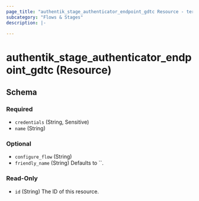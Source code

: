 ```yaml
---
page_title: "authentik_stage_authenticator_endpoint_gdtc Resource - terraform-provider-authentik"
subcategory: "Flows & Stages"
description: |-
  
---
```


# authentik_stage_authenticator_endpoint_gdtc (Resource)





<!-- schema generated by tfplugindocs -->
## Schema

### Required

- `credentials` (String, Sensitive)
- `name` (String)

### Optional

- `configure_flow` (String)
- `friendly_name` (String) Defaults to ``.

### Read-Only

- `id` (String) The ID of this resource.
